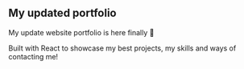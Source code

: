## My updated portfolio

My update website portfolio is here finally 🥳

Built with React to showcase my best projects, my skills and ways of contacting me!
